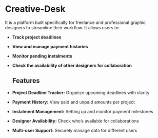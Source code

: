 # Creative-Desk

It is a platform built specifically for freelance and professional graphic designers to streamline their workflow. It allows users to:
- **Track project deadlines**
- **View and manage payment histories**
- **Monitor pending instalments**
- **Check the availability of other designers for collaboration**

  ## Features

- **Project Deadline Tracker:** Organize upcoming deadlines with clarity
- **Payment History:** View paid and unpaid amounts per project
- **Instalment Management:** Setting up and monitor payment milestones
- **Designer Availability:** Check who’s available for collaborations
- **Multi-user Support:** Securely manage data for different users
